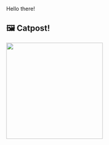 Hello there!



## 🖼️ Catpost!

<sub>
    <img src="https://cdn2.thecatapi.com/images/MTc4MTA5OA.gif" height="256">
</sub>

